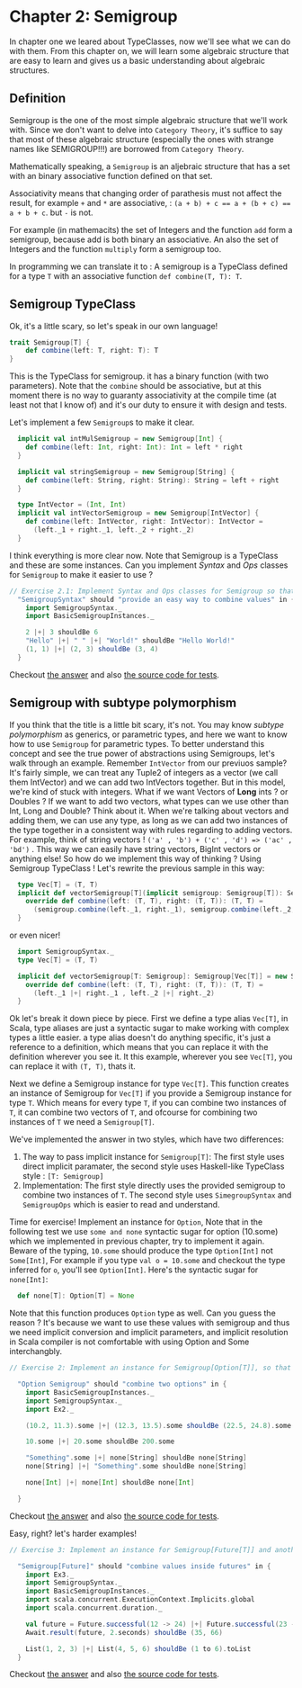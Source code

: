 # Chapter 2: Semigroup
In chapter one we leared about TypeClasses, now we'll see what we can do with them. From this chapter on, we will learn some algebraic structure that are easy to learn and gives us a basic understanding about algebraic structures.

## Definition
Semigroup is the one of the most simple algebraic structure that we'll work with. Since we don't want to delve into `Category Theory`, it's suffice to say that most of these algebraic structure (especially the ones with strange names like SEMIGROUP!!!) are borrowed from `Category Theory`.

Mathematically speaking, a `Semigroup` is an aljebraic structure that has a set with an binary associative function defined on that set.

Associativity means that changing order of parathesis must not affect the result, for example `+` and `*` are associative, : `(a + b) + c == a + (b + c) == a + b + c`. but `-` is not.

For example (in mathemacits) the set of Integers and the function `add` form a semigroup, because add is both binary an associative. An also the set of Integers and the function `multiply` form a semigroup too. 

In programming we can translate it to : A semigroup is a TypeClass defined for a type `T` with an associative function `def combine(T, T): T`.

## Semigroup TypeClass
Ok, it's a little scary, so let's speak in our own language!

```SCALA
trait Semigroup[T] {
    def combine(left: T, right: T): T
}
```
This is the TypeClass for semigroup. it has a binary function (with two parameters). Note that the `combine` should be associative, but at this moment there is no way to guaranty associativity at the compile time (at least not that I know of) and it's our duty to ensure it with design and tests.

Let's implement a few `Semigroup`s to make it clear.
```SCALA
  implicit val intMulSemigroup = new Semigroup[Int] {
    def combine(left: Int, right: Int): Int = left * right
  }

  implicit val stringSemigroup = new Semigroup[String] {
    def combine(left: String, right: String): String = left + right
  }

  type IntVector = (Int, Int)
  implicit val intVectorSemigroup = new Semigroup[IntVector] {
    def combine(left: IntVector, right: IntVector): IntVector =
      (left._1 + right._1, left._2 + right._2)
  }
```
I think everything is more clear now. Note that Semigroup is a TypeClass and these are some instances. Can you implement _Syntax_ and _Ops_ classes for `Semigroup` to make it easier to use ?
```SCALA
// Exercise 2.1: Implement Syntax and Ops classes for Semigroup so that you can test it like this:
  "SemigroupSyntax" should "provide an easy way to combine values" in {
    import SemigroupSyntax._
    import BasicSemigroupInstances._

    2 |+| 3 shouldBe 6
    "Hello" |+| " " |+| "World!" shouldBe "Hello World!"
    (1, 1) |+| (2, 3) shouldBe (3, 4)
  }
```
Checkout [the answer](samples/src/main/scala/samples/ch02/Ex1.scala) and also [the source code for tests](samples/src/test/scala/samples/ch02/SemigroupSyntaxTest.scala).

## Semigroup with subtype polymorphism
If you think that the title is a little bit scary, it's not. You may know _subtype polymorphism_ as generics, or parametric types, and here we want to know how to use `Semigroup` for parametric types. To better understand this concept and see the true power of abstractions using Semigroups, let's walk through an example. Remember `IntVector` from our previuos sample? It's fairly simple, we can treat any Tuple2 of integers as a vector (we call them IntVector) and we can add two IntVectors together. But in this model, we're kind of stuck with integers. What if we want Vectors of __Long__ ints ? or Doubles ? If we want to add two vectors, what types can we use other than Int, Long and Double? Think about it. When we're talking about vectors and adding them, we can use any type, as long as we can add two instances of the type together in a consistent way with rules regarding to adding vectors. For example, think of string vectors !  `('a' , 'b') + ('c' , 'd') => ('ac' , 'bd')` . This way we can easily have string vectors, BigInt vectors or anything else! So how do we implement this way of thinking ? Using Semigroup TypeClass ! Let's rewrite the previous sample in this way:
```SCALA
  type Vec[T] = (T, T)
  implicit def vectorSemigroup[T](implicit semigroup: Semigroup[T]): Semigroup[Vec[T]] = new Semigroup[Vec[T]] {
    override def combine(left: (T, T), right: (T, T)): (T, T) =
      (semigroup.combine(left._1, right._1), semigroup.combine(left._2, right._2))
  }
```
or even nicer!
```SCALA
  import SemigroupSyntax._
  type Vec[T] = (T, T)

  implicit def vectorSemigroup[T: Semigroup]: Semigroup[Vec[T]] = new Semigroup[Vec[T]] {
    override def combine(left: (T, T), right: (T, T)): (T, T) =
      (left._1 |+| right._1 , left._2 |+| right._2)
  }
```
Ok let's break it down piece by piece. First we define a type alias `Vec[T]`, in Scala, type aliases are just a syntactic sugar to make working with complex types a little easier. a type alias doesn't do anything specific, it's just a reference to a definition, which means that you can replace it with the definition wherever you see it. It this example, wherever you see `Vec[T]`, you can replace it with `(T, T)`, thats it.

Next we define a Semigroup instance for type `Vec[T]`. This function creates an instance of Semigroup for `Vec[T]` if you provide a Semigroup instance for type `T`. Which means for every type `T`, if you can combine two instances of `T`, it can combine two vectors of `T`, and ofcourse for combining two instances of `T` we need a `Semigroup[T]`. 

We've implemented the answer in two styles, which have two differences:
1. The way to pass implicit instance for `Semigroup[T]`: The first style uses direct implicit paramater, the second style uses Haskell-like TypeClass style : `[T: Semigroup]`
2. Implementation: The first style directly uses the provided semigroup to combine two instances of `T`. The second style uses `SimegroupSyntax` and `SemigroupOps` which is easier to read and understand.

Time for exercise! Implement an instance for `Option`, Note that in the following test we use `some and none` syntactic sugar for option (10.some) which we implemented in previous chapter, try to implement it again.
Beware of the typing, `10.some` should produce the type `Option[Int]` not `Some[Int]`, For example if you type `val o = 10.some` and checkout the type inferred for `o`, you'll see `Option[Int]`. Here's the syntactic sugar for `none[Int]`:
```SCALA
  def none[T]: Option[T] = None
```
Note that this function produces `Option` type as well. Can you guess the reason ? It's because we want to use these values with semigroup and thus we need implicit conversion and implicit parameters, and implicit resolution in Scala compiler is not comfortable with using Option and Some interchangbly.

```SCALA
// Exercise 2: Implement an instance for Semigroup[Option[T]], so that your implementation satisfies the following test

  "Option Semigroup" should "combine two options" in {
    import BasicSemigroupInstances._
    import SemigroupSyntax._
    import Ex2._

    (10.2, 11.3).some |+| (12.3, 13.5).some shouldBe (22.5, 24.8).some

    10.some |+| 20.some shouldBe 200.some

    "Something".some |+| none[String] shouldBe none[String]
    none[String] |+| "Something".some shouldBe none[String]

    none[Int] |+| none[Int] shouldBe none[Int]

  }
```
Checkout [the answer](samples/src/main/scala/samples/ch02/Ex2.scala) and also [the source code for tests](samples/src/test/scala/samples/ch02/Ex2Test.scala).

Easy, right? let's harder examples!
```SCALA
// Exercise 3: Implement an instance for Semigroup[Future[T]] and another one for lists!

  "Semigroup[Future]" should "combine values inside futures" in {
    import Ex3._
    import SemigroupSyntax._
    import BasicSemigroupInstances._
    import scala.concurrent.ExecutionContext.Implicits.global
    import scala.concurrent.duration._

    val future = Future.successful(12 -> 24) |+| Future.successful(23 -> 42)
    Await.result(future, 2.seconds) shouldBe (35, 66)

    List(1, 2, 3) |+| List(4, 5, 6) shouldBe (1 to 6).toList
  }
```
Checkout [the answer](samples/src/main/scala/samples/ch02/Ex3.scala) and also [the source code for tests](samples/src/test/scala/samples/ch02/Ex3Test.scala).